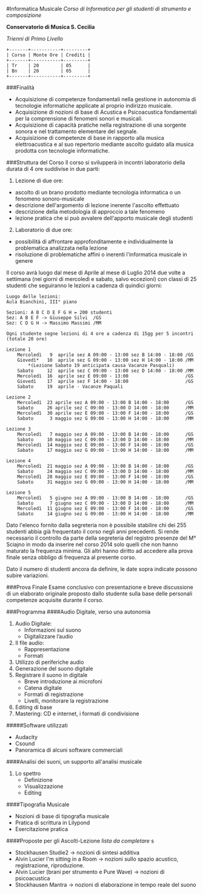 #Informatica Musicale
*Corso di Informatica per gli studenti di strumento e composizione*

**Conservatorio di Musica S. Cecilia**

*Trienni di Primo Livello*

    +-------+-----------+---------+
    | Corso | Monte Ore | Crediti |
    +-------+-----------+---------+
    | Tr    | 20        | 05      |
    | Bn    | 20        | 05      |
    +-------+-----------+---------+

###Finalità
 - Acquisizione di competenze fondamentali nella gestione in autonomia di tecnologie informatiche applicate al proprio indirizzo musicale.
 - Acquisizione di nozioni di base di Acustica e Psicoacustica fondamentali per la comprensione di fenomeni sonori e musicali.
 - Acquisizione di capacità pratiche nella registrazione di una sorgente sonora e nel trattamento elementare del segnale.
 - Acquisizione di competenze di base in rapporto alla musica elettroacustica e al suo repertorio mediante ascolto guidato alla musica prodotta con tecnologie informatiche.
 
###Struttura del Corso
Il corso si svilupperà in incontri laboratorio della durata di 4 ore suddivise in due parti:

1. Lezione di due ore:
 - ascolto di un brano prodotto mediante tecnologia informatica o un fenomeno sonoro-musicale
 - descrizione dell'argomento di lezione inerente l'ascolto effettuato
 - descrizione della metodologia di approccio a tale fenomeno
 - lezione pratica che si può avvalere dell'apporto musicale degli studenti
	
2. Laboratorio di due ore:
 - possibilità di affrontare approfonditamente e individualmente la problematica analizzata nella lezione
 - risoluzione di problematiche affini o inerenti l'informatica musicale in genere

Il corso avrà luogo dal mese di Aprile al mese di Luglio 2014 due volte a settimana (nei giorni di mercoledì e sabato, salvo eccezioni) con classi di 25 studenti che seguiranno le lezioni a cadenza di quindici giorni: 

	Luogo delle lezioni:
	Aula Bianchini, III° piano
	
	Sezioni: A B C D E F G H = 200 studenti
	Sez: A B E F -> Giuseppe Silvi  /GS
	Sez: C D G H -> Massimo Massimi /MM
	
	Ogni studente segne lezioni di 4 ore a cadenza di 15gg per 5 incontri (totale 20 ore)
	
	Lezione 1
		Mercoledì   9  aprile sez A 09:00 - 13:00 sez B 14:00 - 18:00 /GS
		Giovedì*   10  aprile sez G 09:00 - 13:00 sez H 14:00 - 18:00 /MM
			*(Lezione Sabato 19 anticipata causa Vacanze Pasquali)
		Sabato     12  aprile sez C 09:00 - 13:00 sez D 14:00 - 18:00 /MM
		Mercoledì  16  aprile sez E 09:00 - 13:00                     /GS
		Giovedì    17  aprile sez F 14:00 - 18:00                     /GS
		Sabato     19  aprile - Vacanze Paquali
	
	Lezione 2
		Mercoledì  23 aprile sez A 09:00 - 13:00 B 14:00 - 18:00	  /GS
		Sabato     26 aprile sez C 09:00 - 13:00 D 14:00 - 18:00	  /MM
		Mercoledì  30 aprile sez E 09:00 - 13:00 F 14:00 - 18:00	  /GS
		Sabato      3 maggio sez G 09:00 - 13:00 H 14:00 - 18:00	  /MM
	
	Lezione 3
		Mercoledì   7 maggio sez A 09:00 - 13:00 B 14:00 - 18:00	  /GS
		Sabato     10 maggio sez C 09:00 - 13:00 D 14:00 - 18:00	  /MM
		Mercoledì  14 maggio sez E 09:00 - 13:00 F 14:00 - 18:00	  /GS
		Sabato     17 maggio sez G 09:00 - 13:00 H 14:00 - 18:00	  /MM
	
	Lezione 4
		Mercoledì  21 maggio sez A 09:00 - 13:00 B 14:00 - 18:00	  /GS
		Sabato     24 maggio sez C 09:00 - 13:00 D 14:00 - 18:00	  /MM
		Mercoledì  28 maggio sez E 09:00 - 13:00 F 14:00 - 18:00	  /GS
		Sabato     31 maggio sez G 09:00 - 13:00 H 14:00 - 18:00	  /MM
		
	Lezione 5
		Mercoledì   5 giugno sez A 09:00 - 13:00 B 14:00 - 18:00	  /GS
		Sabato      7 giugno sez C 09:00 - 13:00 D 14:00 - 18:00	  /MM
		Mercoledì  11 giugno sez E 09:00 - 13:00 F 14:00 - 18:00	  /GS
		Sabato     14 giugno sez G 09:00 - 13:00 H 14:00 - 18:00	  /MM

Dato l'elenco fornito dalla segreteria non è possibile stabilire chi dei 255 studenti abbia già frequentato il corso negli anni precedenti. Si rende necessario il controllo da parte della segreteria del registro presenze del M° Sciajno in modo da inserire nel corso 2014 solo quelli che non hanno maturato la frequenza minima. Gli altri hanno diritto ad accedere alla prova finale senza obbligo di frequenza al presente corso.

Dato il numero di studenti ancora da definire, le date sopra indicate possono subire variazioni.

###Prova Finale
Esame conclusivo con presentazione e breve discussione di un elaborato originale proposto dallo studente sulla base delle personali competenze acquisite durante il corso.

###Programma
####Audio Digitale, verso una autonomia
1. Audio Digitale:
	- Informazioni sul suono
	- Digitalizzare l’audio
2. Il file audio:
	- Rappresentazione
	- Formati
3. Utilizzo di periferiche audio
4. Generazione del suono digitale
5. Registrare il suono in digitale
	- Breve introduzione ai microfoni
	- Catena digitale
	- Formati di registrazione
	- Livelli, monitorare la registrazione
6. Editing di base
7. Mastering: CD e internet, i formati di condivisione

#####Software utilizzati
 - Audacity
 - Csound
 - Panoramica di alcuni software commerciali

####Analisi dei suoni, un supporto all'analisi musicale
1. Lo spettro
	- Definizione
	- Visualizzazione
	- Editing
	
####Tipografia Musicale
 - Nozioni di base di tipografia musicale	
 - Pratica di scrittura in Lilypond
 - Esercitazione pratica
 
####Proposte per gli Ascolti-Lezione
*lista da completare*
s
  - Stockhausen Studie2 -> nozioni di sintesi additiva
  - Alvin Lucier I'm sitting in a Room -> nozioni sullo spazio acustico, registrazione, riproduzione.
  - Alvin Lucier (brani per strumento e Pure Wave) -> nozioni di psicoacustica
  - Stockhausen Mantra -> nozioni di elaborazione in tempo reale del suono 
